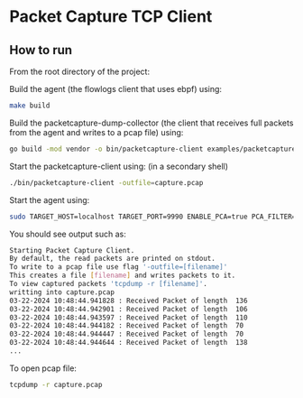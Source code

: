 # Packet Capture TCP Client

## How to run 

From the root directory of the project: 

Build the agent (the flowlogs client that uses ebpf) using:
```bash
make build
```
Build the packetcapture-dump-collector (the client that receives full packets from the agent and writes to a pcap file) using:
```bash
go build -mod vendor -o bin/packetcapture-client examples/packetcapture-dump/client/packetcapture-client.go  
```
Start the packetcapture-client using: (in a secondary shell)
```bash
./bin/packetcapture-client -outfile=capture.pcap
```

Start the agent using:
```bash
sudo TARGET_HOST=localhost TARGET_PORT=9990 ENABLE_PCA=true PCA_FILTER=tcp,22 ./bin/netobserv-ebpf-agent
```

You should see output such as:
```bash
Starting Packet Capture Client.
By default, the read packets are printed on stdout.
To write to a pcap file use flag '-outfile=[filename]'
This creates a file [filename] and writes packets to it.
To view captured packets 'tcpdump -r [filename]'.
writting into capture.pcap
03-22-2024 10:48:44.941828 : Received Packet of length  136
03-22-2024 10:48:44.942901 : Received Packet of length  106
03-22-2024 10:48:44.943597 : Received Packet of length  110
03-22-2024 10:48:44.944182 : Received Packet of length  70
03-22-2024 10:48:44.944447 : Received Packet of length  70
03-22-2024 10:48:44.944644 : Received Packet of length  138
...
```

To open pcap file:
```bash
tcpdump -r capture.pcap
```



